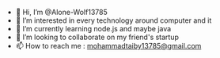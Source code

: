 - 👋 Hi, I’m @Alone-Wolf13785
- 👀 I’m interested in every technology around computer and it
- 🌱 I’m currently learning node.js and maybe java
- 💞️ I’m looking to collaborate on my friend's startup
- 📫 How to reach me : mohammadtaiby13785@gmail.com

<!---
Alone-Wolf13785/Alone-Wolf13785 is a ✨ special ✨ repository because its `README.md` (this file) appears on your GitHub profile.
You can click the Preview link to take a look at your changes.
--->
